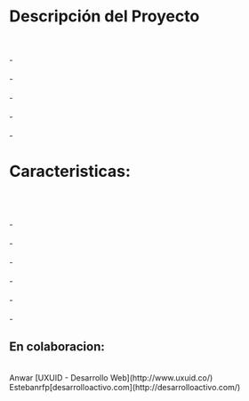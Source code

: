 <h1>Descripción del Proyecto</h1><br>
<br>-
<br>
<br>-
<br>
<br>-
<br>
<br>-
<br>
<br>-
<br>
<h1>Caracteristicas:</h1><br>
<br>
<br>-
<br>
<br>-
<br>
<br>-
<br>
<br>-
<br>
<br>-
<br>
<br>-
<h2>En colaboracion:</h2><br>
Anwar [UXUID - Desarrollo Web](http://www.uxuid.co/)
Estebanrfp[desarrolloactivo.com](http://desarrolloactivo.com/)
